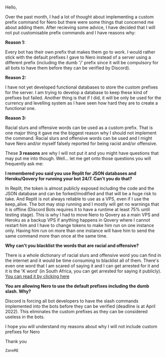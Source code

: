 Hello,

Over the past month, I had a lot of thought about implementing a custom prefix command for Nero but there were some things that concerned me about adding them. After recieving some advice, I have decided that I will not put customisable prefix commands and I have reasons why:

__Reason 1:__

Every bot has their own prefix that makes them go to work. I would rather stick with the default prefixes I gave to Nero instead of a server using a different prefix (including the dumb '/' prefix since it will be compulsory for all bots to have them before they can be verified by Discord).

__Reason 2:__

I have not yet developed functional databases to store the custom prefixes for the server. I am trying to develop a database to keep these kind of prefixes but failed. Another thing is that if I did, it will be only be used for the currency and levelling system as I have seen how hard they are to create a functional one.

__Reason 3:__

Racial slurs and offensive words can be used as a custom prefix. That is one major thing it gave me the biggest reason why I should not implement the command. Racial slurs and offensive words can be used and I might have Nero and/or myself falsely reported for being racist and/or offensive.

These __3 reasons__ are why I will not put it and you might have questions that may put me into though. Well... let me get onto those questions you will frequently ask me:

__I remembered you said you use Replit for JSON databases and Heroku/Qovery for running your bot 24/7. Can't you do that?__

In Replit, the token is almost publicly exposed including the code and the JSON database and can be forked/modified and that will be a huge risk to take. And Replit is not always reliable to use as a VPS, even if I use the keep_alive. The bot may stop running and I mostly will get no warnings that it is offline (Discord Bots requires it to have a runtime at least 75% until testing stage). This is why I had to move Nero to Qovery as a main VPS and Heroku as a backup VPS if anything happens in Qovery where I cannot restart him and I have to change tokens to make him run on one instance only. Having him run on more than one instance will have him to send the same command more than once at the same time.

__Why can't you blacklist the words that are racial and offensive?__

There is a whole dictionary of racial slurs and offensive word you can find in the internet and it would be time consuming to blacklist all of them. There's even one word that I am scared of saying it and I can get arrested for it and it is the 'K word' (in South Africa, you can get arrested for saying it publicly). [You can read it by clicking here](https://www.nytimes.com/2016/10/28/world/africa/south-africa-hate-speech.html)

__You are allowing Nero to use the default prefixes including the dumb slash. Why?__

Discord is forcing all bot developers to have the slash commands implemented into the bots before they can be verified (deadline is at April 2022). This eliminates the custom prefixes as they can be considered useless in the bots.

I hope you will understand my reasons about why I will not include custom prefixes for Nero


Thank you

`ZaneRE`
